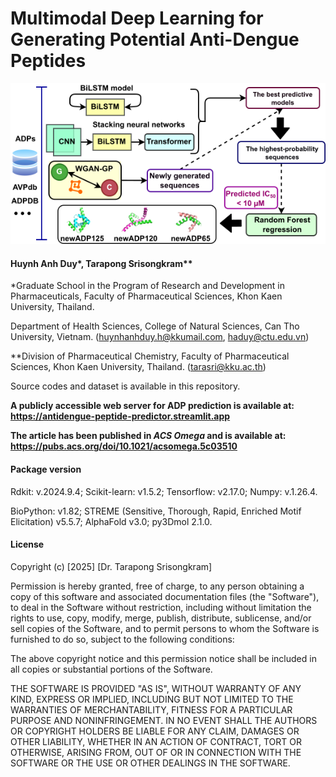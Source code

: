 # Multimodal Deep Learning for Generating Potential Anti-Dengue Peptides

![Abstract Graphic](graphic_ADPs.png)

#### Huynh Anh Duy*, Tarapong Srisongkram** 

*Graduate School in the Program of Research and Development in Pharmaceuticals, Faculty of Pharmaceutical Sciences, Khon Kaen University, Thailand. 

Department of Health Sciences, College of Natural Sciences, Can Tho University, Vietnam. (huynhanhduy.h@kkumail.com, haduy@ctu.edu.vn)

**Division of Pharmaceutical Chemistry, Faculty of Pharmaceutical Sciences, Khon Kaen University, Thailand. (tarasri@kku.ac.th)

Source codes and dataset is available in this repository.

**A publicly accessible web server for ADP prediction is available at: https://antidengue-peptide-predictor.streamlit.app**

**The article has been published in _ACS Omega_ and is available at: https://pubs.acs.org/doi/10.1021/acsomega.5c03510**

#### Package version
Rdkit: v.2024.9.4; Scikit-learn: v1.5.2; Tensorflow: v2.17.0; Numpy: v.1.26.4.

BioPython: v1.82; STREME (Sensitive, Thorough, Rapid, Enriched Motif Elicitation) v5.5.7; AlphaFold v3.0; py3Dmol 2.1.0.

#### License

Copyright (c) [2025] [Dr. Tarapong Srisongkram]

Permission is hereby granted, free of charge, to any person obtaining a copy
of this software and associated documentation files (the "Software"), to deal
in the Software without restriction, including without limitation the rights
to use, copy, modify, merge, publish, distribute, sublicense, and/or sell
copies of the Software, and to permit persons to whom the Software is
furnished to do so, subject to the following conditions:

The above copyright notice and this permission notice shall be included in all
copies or substantial portions of the Software.

THE SOFTWARE IS PROVIDED "AS IS", WITHOUT WARRANTY OF ANY KIND, EXPRESS OR
IMPLIED, INCLUDING BUT NOT LIMITED TO THE WARRANTIES OF MERCHANTABILITY,
FITNESS FOR A PARTICULAR PURPOSE AND NONINFRINGEMENT. IN NO EVENT SHALL THE
AUTHORS OR COPYRIGHT HOLDERS BE LIABLE FOR ANY CLAIM, DAMAGES OR OTHER
LIABILITY, WHETHER IN AN ACTION OF CONTRACT, TORT OR OTHERWISE, ARISING FROM,
OUT OF OR IN CONNECTION WITH THE SOFTWARE OR THE USE OR OTHER DEALINGS IN THE
SOFTWARE.

